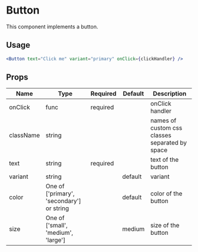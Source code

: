 # Button

This component implements a button.

## Usage

```jsx
<Button text="Click me" variant="primary" onClick={clickHandler} />
```

## Props

| Name      | Type                                      | Required | Default | Description                                    |
| --------- | ----------------------------------------- | -------- | ------- | ---------------------------------------------- |
| onClick   | func                                      | required |         | onClick handler                                |
| className | string                                    |          |         | names of custom css classes separated by space |
| text      | string                                    | required |         | text of the button                             |
| variant   | string                                    |          | default | variant                                        |
| color     | One of ['primary', 'secondary'] or string |          | default | color of the button                            |
| size      | One of ['small', 'medium', 'large']       |          | medium  | size of the button                             |
